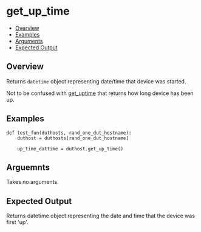 # get_up_time

- [Overview](#overview)
- [Examples](#examples)
- [Arguments](#arguments)
- [Expected Output](#expected-output)

## Overview
Returns `datetime` object representing date/time that device was started.

Not to be confused with [get_uptime](get_uptime.md) that returns how long device has been up.

## Examples
```
def test_fun(duthosts, rand_one_dut_hostname):
    duthost = duthosts[rand_one_dut_hostname]

    up_time_dattime = duthost.get_up_time()
```

## Arguemnts
Takes no arguments.

## Expected Output
Returns datetime object representing the date and time that the device was first 'up'.